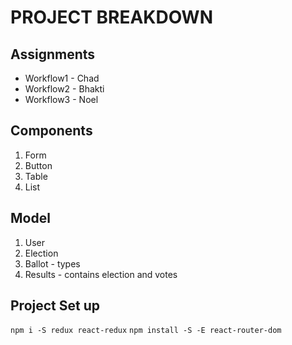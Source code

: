 # PROJECT BREAKDOWN 

## Assignments
- Workflow1 - Chad
- Workflow2 - Bhakti
- Workflow3 - Noel

## Components 
1. Form
2. Button
3. Table
4. List 

## Model 
1. User 
2. Election 
3. Ballot - types
4. Results -  contains election and votes


## Project Set up
`npm i -S redux react-redux`
`npm install -S -E react-router-dom`

